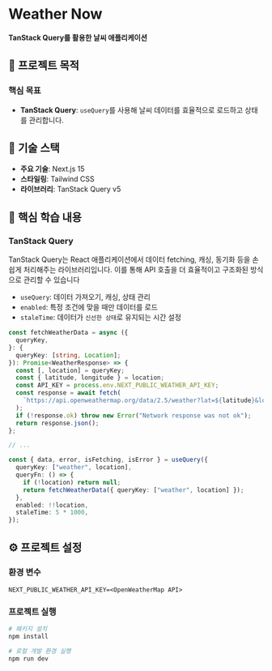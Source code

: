 # Weather Now

**TanStack Query를 활용한 날씨 애플리케이션**

## 🎯 **프로젝트 목적**

### **핵심 목표**

- **TanStack Query**: `useQuery`를 사용해 날씨 데이터를 효율적으로 로드하고 상태를 관리합니다.

## 🔨 **기술 스택**

- **주요 기술**: Next.js 15
- **스타일링**: Tailwind CSS
- **라이브러리**: TanStack Query v5

## 📝 **핵심 학습 내용**

### TanStack Query

TanStack Query는 React 애플리케이션에서 데이터 fetching, 캐싱, 동기화 등을 손쉽게 처리해주는 라이브러리입니다. 이를 통해 API 호출을 더 효율적이고 구조화된 방식으로 관리할 수 있습니다

- `useQuery`: 데이터 가져오기, 캐싱, 상태 관리
- `enabled`: 특정 조건에 맞을 때만 데이터를 로드
- `staleTime`: 데이터가 `신선한 상태`로 유지되는 시간 설정

```typescript
const fetchWeatherData = async ({
  queryKey,
}: {
  queryKey: [string, Location];
}): Promise<WeatherResponse> => {
  const [, location] = queryKey;
  const { latitude, longitude } = location;
  const API_KEY = process.env.NEXT_PUBLIC_WEATHER_API_KEY;
  const response = await fetch(
    `https://api.openweathermap.org/data/2.5/weather?lat=${latitude}&lon=${longitude}&units=metric&appid=${API_KEY}`
  );
  if (!response.ok) throw new Error("Network response was not ok");
  return response.json();
};

// ...

const { data, error, isFetching, isError } = useQuery({
  queryKey: ["weather", location],
  queryFn: () => {
    if (!location) return null;
    return fetchWeatherData({ queryKey: ["weather", location] });
  },
  enabled: !!location,
  staleTime: 5 * 1000,
});
```

## ⚙️ **프로젝트 설정**

### 환경 변수

```
NEXT_PUBLIC_WEATHER_API_KEY=<OpenWeatherMap API> 
```

### 프로젝트 실행

```bash
# 패키지 설치
npm install

# 로컬 개발 환경 실행
npm run dev
```
